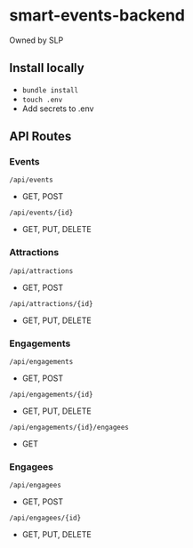 # smart-events-backend
Owned by SLP

## Install locally
* `bundle install`
* `touch .env`
* Add secrets to .env

## API Routes
### Events
`/api/events`
- GET, POST

`/api/events/{id}`
- GET, PUT, DELETE

### Attractions
`/api/attractions`
- GET, POST

`/api/attractions/{id}`
- GET, PUT, DELETE

### Engagements
`/api/engagements`
- GET, POST

`/api/engagements/{id}`
- GET, PUT, DELETE

`/api/engagements/{id}/engagees`
- GET

### Engagees
`/api/engagees`
- GET, POST

`/api/engagees/{id}`
- GET, PUT, DELETE